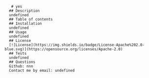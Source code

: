 
       # yes
      ## Description 
      undefined
      ## Table of contents
      ## Installation
      undefined
      ## Usage
      undefined
      ## License
      [![License](https://img.shields.io/badge/License-Apache%202.0-blue.svg)](https://opensource.org/licenses/Apache-2.0)
      ## Tests
      undefined
      ## Questions
      Github: nnn
      Contact me by email: undefined
  